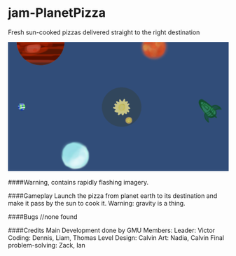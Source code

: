 jam-PlanetPizza
===============

Fresh sun-cooked pizzas delivered straight to the right destination

![readme image][1]

####Warning, contains rapidly flashing imagery.

####Gameplay
Launch the pizza from planet earth to its destination and make it pass by the sun to cook it. Warning: gravity is a thing.

####Bugs
//none found

####Credits
Main Development done by GMU Members:
Leader: Victor
Coding: Dennis, Liam, Thomas
Level Design: Calvin
Art: Nadia, Calvin
Final problem-solving: Zack, Ian

  [1]: https://raw.githubusercontent.com/GameMakersUnion/jam-PlanetPizza/master/README.png
